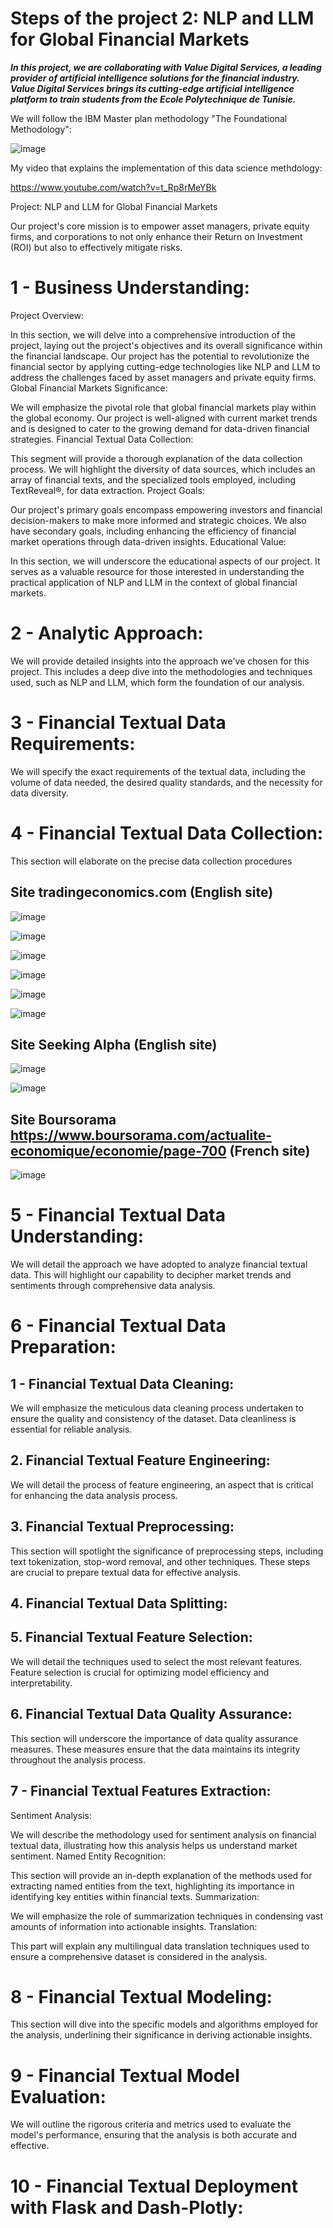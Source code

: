 # Steps of the project 2: NLP and LLM for Global Financial Markets

***In this project, we are collaborating with Value Digital Services, a leading provider of artificial intelligence solutions for the financial industry. Value Digital Services brings its cutting-edge artificial intelligence platform to train students from the Ecole Polytechnique de Tunisie.***

We will follow the IBM Master plan methodology "The Foundational Methodology":

![image](https://github.com/AhmedRebai/fin_ml_projects_polytechnique_tunisie_option_eges/assets/13001763/1b2c0de7-05da-4872-8060-b5e1be3ca7b3)

My video that explains the implementation of this data science methdology: 

https://www.youtube.com/watch?v=t_Rp8rMeYBk

Project: NLP and LLM for Global Financial Markets

Our project's core mission is to empower asset managers, private equity firms, and corporations to not only enhance their Return on Investment (ROI) but also to effectively mitigate risks.


# 1 - Business Understanding:
Project Overview:

In this section, we will delve into a comprehensive introduction of the project, laying out the project's objectives and its overall significance within the financial landscape. Our project has the potential to revolutionize the financial sector by applying cutting-edge technologies like NLP and LLM to address the challenges faced by asset managers and private equity firms.
Global Financial Markets Significance:

We will emphasize the pivotal role that global financial markets play within the global economy. Our project is well-aligned with current market trends and is designed to cater to the growing demand for data-driven financial strategies.
Financial Textual Data Collection:

This segment will provide a thorough explanation of the data collection process. We will highlight the diversity of data sources, which includes an array of financial texts, and the specialized tools employed, including TextReveal®, for data extraction.
Project Goals:

Our project's primary goals encompass empowering investors and financial decision-makers to make more informed and strategic choices. We also have secondary goals, including enhancing the efficiency of financial market operations through data-driven insights.
Educational Value:

In this section, we will underscore the educational aspects of our project. It serves as a valuable resource for those interested in understanding the practical application of NLP and LLM in the context of global financial markets.

# 2 - Analytic Approach:

We will provide detailed insights into the approach we've chosen for this project. This includes a deep dive into the methodologies and techniques used, such as NLP and LLM, which form the foundation of our analysis.

# 3 - Financial Textual Data Requirements:

We will specify the exact requirements of the textual data, including the volume of data needed, the desired quality standards, and the necessity for data diversity.
# 4 - Financial Textual Data Collection:

This section will elaborate on the precise data collection procedures

## Site tradingeconomics.com (English site)

![image](https://github.com/AhmedRebai/fin_ml_projects_polytechnique_tunisie_option_eges/assets/13001763/ad66fe1a-81b5-4e22-87e8-3c820415e527)

![image](https://github.com/AhmedRebai/fin_ml_projects_polytechnique_tunisie_option_eges/assets/13001763/ae2e48d3-c300-4f05-8c79-6be1d1ff60dd)

![image](https://github.com/AhmedRebai/fin_ml_projects_polytechnique_tunisie_option_eges/assets/13001763/c6b99d33-9574-4b3c-b7d2-6af117b939f4)

![image](https://github.com/AhmedRebai/fin_ml_projects_polytechnique_tunisie_option_eges/assets/13001763/3641b3b9-0eaf-4779-a7ba-8786ad68fa3f)

![image](https://github.com/AhmedRebai/fin_ml_projects_polytechnique_tunisie_option_eges/assets/13001763/cd3a7dbd-02fc-41c0-97ab-3147ed0dabc0)

![image](https://github.com/AhmedRebai/fin_ml_projects_polytechnique_tunisie_option_eges/assets/13001763/d87432ee-70d5-4d64-9425-63e80c860666)


## Site Seeking Alpha (English site)

![image](https://github.com/AhmedRebai/fin_ml_projects_polytechnique_tunisie_option_eges/assets/13001763/a4063da5-3ae8-4e66-a749-7e4414c79964)

![image](https://github.com/AhmedRebai/fin_ml_projects_polytechnique_tunisie_option_eges/assets/13001763/a61eecb8-badc-47e1-8073-483549b111c5)

## Site Boursorama https://www.boursorama.com/actualite-economique/economie/page-700 (French site)

![image](https://github.com/AhmedRebai/fin_ml_projects_polytechnique_tunisie_option_eges/assets/13001763/9005d444-98ea-4105-b74c-2cf6e1fcb7c4)





# 5 - Financial Textual Data Understanding:

We will detail the approach we have adopted to analyze financial textual data. This will highlight our capability to decipher market trends and sentiments through comprehensive data analysis.

# 6 - Financial Textual Data Preparation:

## 1 - Financial Textual Data Cleaning:

We will emphasize the meticulous data cleaning process undertaken to ensure the quality and consistency of the dataset. Data cleanliness is essential for reliable analysis.

## 2. Financial Textual Feature Engineering:

We will detail the process of feature engineering, an aspect that is critical for enhancing the data analysis process.

## 3. Financial Textual Preprocessing:

This section will spotlight the significance of preprocessing steps, including text tokenization, stop-word removal, and other techniques. These steps are crucial to prepare textual data for effective analysis.

## 4. Financial Textual Data Splitting:

## 5. Financial Textual Feature Selection:

We will detail the techniques used to select the most relevant features. Feature selection is crucial for optimizing model efficiency and interpretability.

## 6. Financial Textual Data Quality Assurance:

This section will underscore the importance of data quality assurance measures. These measures ensure that the data maintains its integrity throughout the analysis process.

## 7 - Financial Textual Features Extraction:
Sentiment Analysis:

We will describe the methodology used for sentiment analysis on financial textual data, illustrating how this analysis helps us understand market sentiment.
Named Entity Recognition:

This section will provide an in-depth explanation of the methods used for extracting named entities from the text, highlighting its importance in identifying key entities within financial texts.
Summarization:

We will emphasize the role of summarization techniques in condensing vast amounts of information into actionable insights.
Translation:

This part will explain any multilingual data translation techniques used to ensure a comprehensive dataset is considered in the analysis.

# 8 - Financial Textual Modeling:

This section will dive into the specific models and algorithms employed for the analysis, underlining their significance in deriving actionable insights.

# 9 - Financial Textual Model Evaluation:

We will outline the rigorous criteria and metrics used to evaluate the model's performance, ensuring that the analysis is both accurate and effective.

# 10 - Financial Textual Deployment with Flask and Dash-Plotly:
